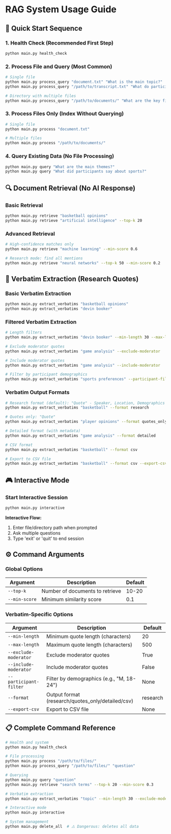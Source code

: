 # RAG System Usage Guide

## 🚀 Quick Start Sequence

### 1. **Health Check** (Recommended First Step)
```bash
python main.py health_check
```

### 2. **Process File and Query** (Most Common)
```bash
# Single file
python main.py process_query "document.txt" "What is the main topic?"
python main.py process_query "/path/to/transcript.txt" "What do participants think about basketball?"

# Directory with multiple files
python main.py process_query "/path/to/documents/" "What are the key findings?"
```

### 3. **Process Files Only** (Index Without Querying)
```bash
# Single file
python main.py process "document.txt"

# Multiple files
python main.py process "/path/to/documents/"
```

### 4. **Query Existing Data** (No File Processing)
```bash
python main.py query "What are the main themes?"
python main.py query "What did participants say about sports?"
```

## 🔍 Document Retrieval (No AI Response)

### Basic Retrieval
```bash
python main.py retrieve "basketball opinions"
python main.py retrieve "artificial intelligence" --top-k 20
```

### Advanced Retrieval
```bash
# High-confidence matches only
python main.py retrieve "machine learning" --min-score 0.6

# Research mode: find all mentions
python main.py retrieve "neural networks" --top-k 50 --min-score 0.2
```

## 💬 Verbatim Extraction (Research Quotes)

### Basic Verbatim Extraction
```bash
python main.py extract_verbatims "basketball opinions"
python main.py extract_verbatims "devin booker"
```

### Filtered Verbatim Extraction
```bash
# Length filters
python main.py extract_verbatims "devin booker" --min-length 30 --max-length 200

# Exclude moderator quotes
python main.py extract_verbatims "game analysis" --exclude-moderator

# Include moderator quotes
python main.py extract_verbatims "game analysis" --include-moderator

# Filter by participant demographics
python main.py extract_verbatims "sports preferences" --participant-filter "M, 18-24" --top-k 30
```

### Verbatim Output Formats
```bash
# Research format (default): "Quote" - Speaker, Location, Demographics
python main.py extract_verbatims "basketball" --format research

# Quotes only: "Quote"
python main.py extract_verbatims "player opinions" --format quotes_only --min-length 50

# Detailed format (with metadata)
python main.py extract_verbatims "game analysis" --format detailed

# CSV format
python main.py extract_verbatims "basketball" --format csv

# Export to CSV file
python main.py extract_verbatims "basketball" --format csv --export-csv basketball_quotes.csv
```

## 🎮 Interactive Mode

### Start Interactive Session
```bash
python main.py interactive
```

**Interactive Flow:**
1. Enter file/directory path when prompted
2. Ask multiple questions
3. Type 'exit' or 'quit' to end session

## ⚙️ Command Arguments

### Global Options
| Argument | Description | Default |
|----------|-------------|---------|
| `--top-k` | Number of documents to retrieve | 10-20 |
| `--min-score` | Minimum similarity score | 0.1 |

### Verbatim-Specific Options
| Argument | Description | Default |
|----------|-------------|---------|
| `--min-length` | Minimum quote length (characters) | 20 |
| `--max-length` | Maximum quote length (characters) | 500 |
| `--exclude-moderator` | Exclude moderator quotes | True |
| `--include-moderator` | Include moderator quotes | False |
| `--participant-filter` | Filter by demographics (e.g., "M, 18-24") | None |
| `--format` | Output format (research/quotes_only/detailed/csv) | research |
| `--export-csv` | Export to CSV file | None |

## 📋 Complete Command Reference

```bash
# Health and system
python main.py health_check

# File processing
python main.py process "/path/to/files/"
python main.py process_query "/path/to/files/" "question"

# Querying
python main.py query "question"
python main.py retrieve "search terms" --top-k 20 --min-score 0.3

# Verbatim extraction
python main.py extract_verbatims "topic" --min-length 30 --exclude-moderator --format research

# Interactive mode
python main.py interactive

# System management
python main.py delete_all  # ⚠️ Dangerous: deletes all data
```

